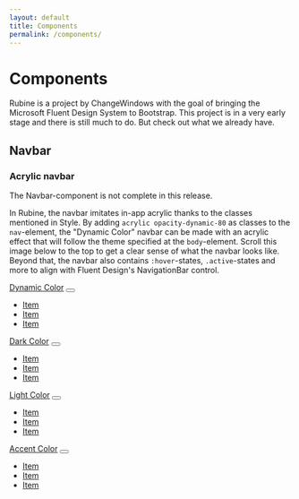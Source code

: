 ```yaml
---
layout: default
title: Components
permalink: /components/
---
```


<div class="content">
    <div class="container">
        <h1>Components</h1>
        <p class="lead">Rubine is a project by ChangeWindows with the goal of bringing the Microsoft Fluent Design System to Bootstrap. This project is in a very early stage and there is still much to do. But check out what we already have.</p>
        <h2>Navbar</h2>
        <h3>Acrylic navbar</h3>
        <div class="alert alert-warning">The Navbar-component is not complete in this release.</div>
        <p>In Rubine, the navbar imitates in-app acrylic thanks to the classes mentioned in Style. By adding <code>acrylic opacity-dynamic-80</code> as classes to the <code>nav</code>-element, the "Dynamic Color" navbar can be made with an acrylic effect that will follow the theme specified at the <code>body</code>-element. Scroll this image below to the top to get a clear sense of what the navbar looks like. Beyond that, the navbar also contains <code>:hover</code>-states, <code>.active</code>-states and more to align with Fluent Design's NavigationBar control.</p>
        <nav class="navbar navbar-expand-lg navbar-light acrylic opacity-dynamic-80 mt-2">
            <div class="container">
                <a class="navbar-brand" href="index.php">Dynamic Color</a>
                <button class="navbar-toggler" type="button" data-toggle="collapse" data-target="#navbarSupportedContent" aria-controls="navbarSupportedContent" aria-expanded="false" aria-label="Toggle navigation">
                    <span class="navbar-toggler-icon"></span>
                </button>
                <div class="collapse navbar-collapse" id="navbar">
                    <ul class="navbar-nav">
                        <li class="nav-item"><a class="nav-link" href="#">Item</a></li>
                        <li class="nav-item active"><a class="nav-link" href="#">Item</a></li>
                        <li class="nav-item"><a class="nav-link" href="#">Item</a></li>
                    </ul>
                </div>
            </div>
        </nav>
        <nav class="navbar navbar-expand-lg navbar-dark acrylic opacity-dark-80 mt-2">
            <div class="container">
                <a class="navbar-brand" href="index.php">Dark Color</a>
                <button class="navbar-toggler" type="button" data-toggle="collapse" data-target="#navbarSupportedContent" aria-controls="navbarSupportedContent" aria-expanded="false" aria-label="Toggle navigation">
                    <span class="navbar-toggler-icon"></span>
                </button>
                <div class="collapse navbar-collapse" id="navbar">
                    <ul class="navbar-nav">
                        <li class="nav-item"><a class="nav-link" href="#">Item</a></li>
                        <li class="nav-item active"><a class="nav-link" href="#">Item</a></li>
                        <li class="nav-item"><a class="nav-link" href="#">Item</a></li>
                    </ul>
                </div>
            </div>
        </nav>
        <nav class="navbar navbar-expand-lg navbar-light acrylic opacity-light-80 mt-2">
            <div class="container">
                <a class="navbar-brand" href="index.php">Light Color</a>
                <button class="navbar-toggler" type="button" data-toggle="collapse" data-target="#navbarSupportedContent" aria-controls="navbarSupportedContent" aria-expanded="false" aria-label="Toggle navigation">
                    <span class="navbar-toggler-icon"></span>
                </button>
                <div class="collapse navbar-collapse" id="navbar">
                    <ul class="navbar-nav">
                        <li class="nav-item"><a class="nav-link" href="#">Item</a></li>
                        <li class="nav-item active"><a class="nav-link" href="#">Item</a></li>
                        <li class="nav-item"><a class="nav-link" href="#">Item</a></li>
                    </ul>
                </div>
            </div>
        </nav>
        <nav class="navbar navbar-expand-lg navbar-dark acrylic opacity-accent-80 mt-2">
            <div class="container">
                <a class="navbar-brand" href="index.php">Accent Color</a>
                <button class="navbar-toggler" type="button" data-toggle="collapse" data-target="#navbarSupportedContent" aria-controls="navbarSupportedContent" aria-expanded="false" aria-label="Toggle navigation">
                    <span class="navbar-toggler-icon"></span>
                </button>
                <div class="collapse navbar-collapse" id="navbar">
                    <ul class="navbar-nav">
                        <li class="nav-item"><a class="nav-link" href="#">Item</a></li>
                        <li class="nav-item active"><a class="nav-link" href="#">Item</a></li>
                        <li class="nav-item"><a class="nav-link" href="#">Item</a></li>
                    </ul>
                </div>
            </div>
        </nav>
    </div>
</div>